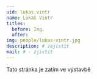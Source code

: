 ```yaml
---
uid: lukas.vintr
name: Lukáš Vintr
titles:
  before: Ing. 
  after:
img: people/lukas-vintr.jpg
description: # zajistit
mail: # - zjistit
---
```


Tato stránka je zatím ve výstavbě
